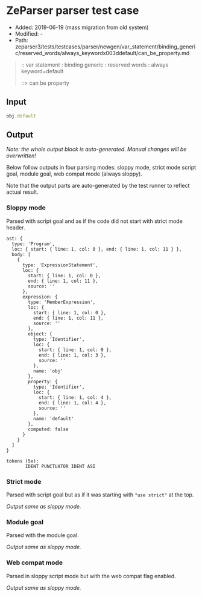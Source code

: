 # ZeParser parser test case

- Added: 2019-06-19 (mass migration from old system)
- Modified: -
- Path: zeparser3/tests/testcases/parser/newgen/var_statement/binding_generic/reserved_words/always_keywordx003ddefault/can_be_property.md

> :: var statement : binding generic : reserved words : always keyword=default
>
> ::> can be property

## Input

`````js
obj.default
`````

## Output

_Note: the whole output block is auto-generated. Manual changes will be overwritten!_

Below follow outputs in four parsing modes: sloppy mode, strict mode script goal, module goal, web compat mode (always sloppy).

Note that the output parts are auto-generated by the test runner to reflect actual result.

### Sloppy mode

Parsed with script goal and as if the code did not start with strict mode header.

`````
ast: {
  type: 'Program',
  loc: { start: { line: 1, col: 0 }, end: { line: 1, col: 11 } },
  body: [
    {
      type: 'ExpressionStatement',
      loc: {
        start: { line: 1, col: 0 },
        end: { line: 1, col: 11 },
        source: ''
      },
      expression: {
        type: 'MemberExpression',
        loc: {
          start: { line: 1, col: 0 },
          end: { line: 1, col: 11 },
          source: ''
        },
        object: {
          type: 'Identifier',
          loc: {
            start: { line: 1, col: 0 },
            end: { line: 1, col: 3 },
            source: ''
          },
          name: 'obj'
        },
        property: {
          type: 'Identifier',
          loc: {
            start: { line: 1, col: 4 },
            end: { line: 1, col: 4 },
            source: ''
          },
          name: 'default'
        },
        computed: false
      }
    }
  ]
}

tokens (5x):
       IDENT PUNCTUATOR IDENT ASI
`````

### Strict mode

Parsed with script goal but as if it was starting with `"use strict"` at the top.

_Output same as sloppy mode._

### Module goal

Parsed with the module goal.

_Output same as sloppy mode._

### Web compat mode

Parsed in sloppy script mode but with the web compat flag enabled.

_Output same as sloppy mode._
